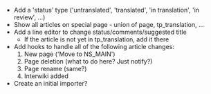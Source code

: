 - Add a 'status' type ('untranslated', 'translated', 'in translation', 'in review', ...)
- Show all articles on special page - union of page, tp_translation, ...
- Add a line editor to change status/comments/suggested title
    - If the article is not yet in tp_translation, add it there
- Add hooks to handle all of the following article changes:
    1. New page ('Move to NS_MAIN')
    2. Page deletion (what to do here? Just notify?)
    3. Page rename (same?)
    4. Interwiki added
- Create an initial importer?
